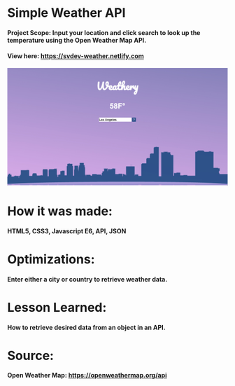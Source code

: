 # Simple Weather API
#### Project Scope:  Input your location and click search to look up the temperature using the Open Weather Map API.
#### View here: https://svdev-weather.netlify.com
![](simpleWeatherApi/simpleWeather.png)

# How it was made:
#### HTML5, CSS3, Javascript E6, API, JSON

# Optimizations:
#### Enter either a city or country to retrieve weather data. 

# Lesson Learned: 
#### How to retrieve desired data from an object in an API. 

# Source: 
#### Open Weather Map: https://openweathermap.org/api
